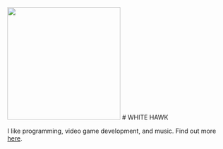 <img src="https://whe.gg/img/whe.svg" style="width: 16rem;"/>
# WHITE HAWK

I like programming, video game development, and music. Find out more [here](https://whe.gg).
